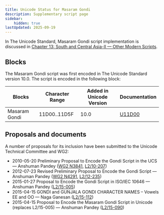 ```yaml
---
title: Unicode Status for Masaram Gondi
description: Supplementary script page
sidebar:
    hidden: true
lastUpdated: 2025-09-19
---
```


In The Unicode Standard, Masaram Gondi script implementation is discussed in [Chapter 13: South and Central Asia-II — Other Modern Scripts](https://www.unicode.org/versions/latest/core-spec/chapter-13/#G33278).

## Blocks

The Masaram Gondi script was first encoded in The Unicode Standard version 10.0. The script is encoded in the following block:

| Blocks | Character Range | Added in Unicode Version | Documentation |
| ------ | --------------- | ------------------------ | ------------- |
| Masaram Gondi  |  11D00..11D5F  |  10.0  |  [U11D00](http://www.unicode.org/charts/PDF/U11D00.pdf)  |

## Proposals and documents

A number of proposals for its inclusion have been submitted to the Unicode Technical Committee and WG2:
- 2010-05-20 Preliminary Proposal to Encode the Gondi Script in the UCS — Anshuman Pandey ([WG2 N3841](https://www.unicode.org/wg2/docs/n3841.pdf), [L2/10-207](http://www.unicode.org/cgi-bin/GetMatchingDocs.pl?L2/10-207))
- 2012-07-23 Revised Preliminary Proposal to Encode the Gondi Script — Anshuman Pandey ([WG2 N4291](https://www.unicode.org/wg2/docs/n4291.pdf), [L2/12-235](http://www.unicode.org/cgi-bin/GetMatchingDocs.pl?L2/12-235))
- 2015-01-27 Proposal to Encode the Gondi Script in ISO/IEC 10646 — Anshuman Pandey ([L2/15-005](http://www.unicode.org/cgi-bin/GetMatchingDocs.pl?L2/15-005))
- 2015-04-15 GONDI and GUNJALA GONDI CHARACTER NAMES – Vowels EE and OO — Naga Ganesan ([L2/15-112](http://www.unicode.org/cgi-bin/GetMatchingDocs.pl?L2/15-112))
- 2015-04-15 Proposal to Encode the Masaram Gondi Script in Unicode (replaces L2/15-005) — Anshuman Pandey ([L2/15-090](http://www.unicode.org/cgi-bin/GetMatchingDocs.pl?L2/15-090))

